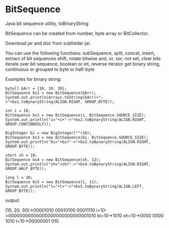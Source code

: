 # BitSequence
Java bit sequence utility, toBinaryString

BitSequence can be created from number, byte array or BitCollector. 

Download jar and doc from subfolder jar.

You can use the following functions:
	subSequence, split, concat, insert, extract of bit sequences
	shift, rotate
	bitwise and, or, xor, not
	set, clear bits
	iterate over bit sequence, boolean or int, reverse iterator
	get binary string, continuous or grouped to byte or half-byte 


Examples for binary string:

	byte[] bArr = {10, 20, 30};
	BitSequence bs1 = new BitSequence(bArr);
	System.out.println(Arrays.toString(bArr)+"->"+bs1.toBynaryString(ALIGN.RIGHT, GROUP.BYTE));

	int i = 10;
	BitSequence bs2 = new BitSequence(i, BitSequence.SOURCE_SIZE);
	System.out.println("i="+i+"->"+bs2.toBynaryString(ALIGN.RIGHT, GROUP.CONTINOUSLY));

	BigInteger bi = new BigInteger(""+10);
	BitSequence bs3 = new BitSequence(bi, BitSequence.SOURCE_SIZE);
	System.out.println("bi="+bi+"->"+bs3.toBynaryString(ALIGN.RIGHT, GROUP.BYTE));

	short sh = 10;
	BitSequence bs4 = new BitSequence(sh, 12);
	System.out.println("sh="+sh+"->"+bs4.toBynaryString(ALIGN.RIGHT, GROUP.HALF_BYTE));

	long l = 10;
	BitSequence bs5 = new BitSequence(l, 11);
	System.out.println("l="+l+"->"+bs5.toBynaryString(ALIGN.LEFT, GROUP.BYTE));

output:

[10, 20, 30]->00001010 00010100 00011110
i=10->00000000000000000000000000001010
bi=10->1010
sh=10->0000 0000 1010
l=10->00000001 010



